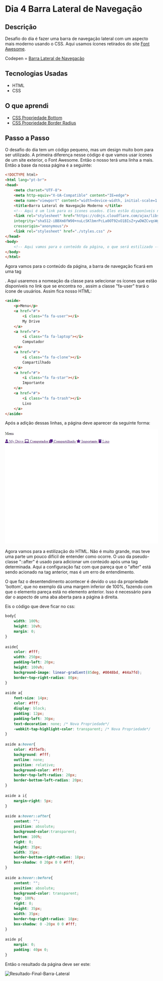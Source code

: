 # Dia 4 Barra Lateral de Navegação

## Descrição

 Desafio do dia é fazer uma barra de navegação lateral com um aspecto mais moderno usando o CSS. Aqui usamos ícones retirados do site [Font Awesome](https://fontawesome.com/).

 Codepen = [Barra Lateral de Navegação](https://codepen.io/albusquercus94/pen/OJmeybW)

## Tecnologias Usadas

* HTML
* CSS

## O que aprendi

* [CSS Propriedade Bottom](https://www.w3schools.com/cssref/pr_pos_bottom.asp)
* [CSS Propriedade Border Radius](https://www.w3schools.com/cssref/css3_pr_border-radius.asp)

## Passo a Passo

O desafio do dia tem um código pequeno, mas um design muito bom para ser utilizado. A primeira diferença nesse código é que vamos usar ícones de um site exterior, o Font Awesome. Então o nosso <head></head> terá uma linha a mais.  Então a base da nossa página é a seguinte:

~~~html
<!DOCTYPE html>
<html lang="pt-br">
<head>
    <meta charset="UTF-8">
    <meta http-equiv="X-UA-Compatible" content="IE=edge">
    <meta name="viewport" content="width=device-width, initial-scale=1.0">
    <title>Barra Lateral de Navegação Moderno </title>
    <!-- Aqui é um link para os ícones usados. Eles estão disponíveis no site Font Awesome -->
    <link rel="stylesheet" href="https://cdnjs.cloudflare.com/ajax/libs/font-awesome/5.15.3/css/all.min.css"
    integrity="sha512-iBBXm8fW90+nuLcSKlbmrPcLa0OT92xO1BIsZ+ywDWZCvqsWgccV3gFoRBv0z+8dLJgyAHIhR35VZc2oM/gI1w=="
    crossorigin="anonymous"/>
    <link rel="stylesheet" href="./styles.css" />
</head>
<body>
    <!-- Aqui vamos para o conteúdo da página, o que será estilizado -->
</body>
</html>
~~~

Agora vamos para o conteúdo da página, a barra de navegação ficará em uma tag <aside></aside>. Aqui usaremos a nomeação da classe para selecionar os ícones que estão disponíveis no link que se encontra no <head></head>, assim a classe "fa-user" trará o ícone de usuários. Assim fica nosso HTML:

~~~html
<aside>
    <p>Menu</p>
    <a href="#">
        <i class="fa fa-user"></i>
        My Drive
    </a>
    <a href="#">
        <i class="fa fa-laptop"></i>
        Computador
    </a>
    <a href="#">
        <i class="fa fa-clone"></i>
        Compartilhado
    </a>
    <a href="#">
        <i class="fa fa-star"></i>
        Importante
    </a>
    <a href="#">
        <i class="fa fa-trash"></i>
        Lixo
    </a>
</aside>
~~~

Após a adição dessas linhas, a página deve aparecer da seguinte forma:

![Resultado-Parcial-Barra-Lateral](https://github.com/AlbusQuercus94/One-CSS-per-30-Days/blob/main/Desafios/Dia_04/Imagens/Resultado-Parcial-Barra-Lateral.jpg)

Agora vamos para a estilização do HTML. Não é muito grande, mas teve uma parte um pouco difícil de entender como ocorre. O uso da pseudo-classe "::after" é usado para adicionar um conteúdo após uma tag determinada. Aqui a configuração faz com que pareça que o "after" está sendo acionado na tag anterior, mas é um erro de entendimento.

O que faz o desentendimento acontecer é devido o uso da propriedade 'bottom', que no exemplo dá uma margem inferior de 100%, fazendo com que o elemento pareça está no elemento anterior. Isso é necessário para dar o aspecto de uma aba aberta para a página à direita. 

Eis o código que deve ficar no css:

~~~css
body{
    width: 100%;
    height: 10vh;
    margin: 0;
}

aside{
    color: #fff;
    width: 250px;
    padding-left: 20px;
    height: 100vh;
    background-image: linear-gradient(85deg, #0048bd, #44a7fd);
    border-top-right-radius: 80px;
}

aside a{
    font-size: 14px;
    color: #fff;
    display: block;
    padding: 12px;
    padding-left: 30px;
    text-decoration: none; /* Nova Propriedade*/
    -webkit-tap-highlight-color: transparent; /* Nova Propriedade*/
}

aside a:hover{
    color: #3f5efb;
    background: #fff;
    outline: none;
    position: relative;
    background-color: #fff;
    border-top-left-radius: 20px;
    border-bottom-left-radius: 20px;
}

aside a i{
    margin-right: 5px;
}

aside a:hover::after{
    content: "";
    position: absolute;
    background-color:transparent;
    bottom: 100%;
    right: 0;
    height: 35px;
    width: 35px;
    border-bottom-right-radius: 18px;
    box-shadow: 0 20px 0 0 #fff;
}

aside a:hover::before{
    content: "";
    position: absolute;
    background-color: transparent;
    top: 100%;
    right: 0;
    height: 35px;
    width: 35px;
    border-top-right-radius: 18px;
    box-shadow: 0 -20px 0 0 #fff;
}

aside p{
    margin: 0;
    padding: 40px 0;
}
~~~

Então o resultado da página deve ser este:

![Resultado-Final-Barra-Lateral](https://github.com/AlbusQuercus94/One-CSS-per-30-Days/blob/main/Desafios/Dia_04/Imagens/Resultado-Final-Barra-Lateral.gif)